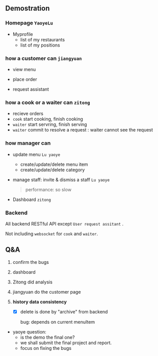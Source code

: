 ## Demostration

### Homepage  `YaoyeLu`

-   Myprofile
    -   list of my restaurants
    -   list of my positions

### how a customer can `jiangyuan`

-   view menu 

-   place order
-   request assistant

### how a cook or a waiter can  `zitong`

-   recieve orders
-   `cook` start cooking, finish cooking
-   `waiter` start servring, finish serving
-   `waiter` commit to resolve a request : waiter cannot see the request

### how manager can

-   update menu  `Lu yaoye`
    -   create/update/delete menu item 
    -   create/update/delete category 
    
-   manage staff: invite & dismiss a staff  `Lu yaoye `

    >   performance: so slow

-   Dashboard   `zitong` 



### Backend

All backend RESTful API except `User request assitant` . 

Not including `websocket` for `cook` and `waiter`.





## Q&A

1.  confirm the bugs

2.  dashboard

4.  Zitong did analysis

5.  jiangyuan do the customer page

6.  **history data consistency**

    *   [x] delete is done by "archive" from backend

        bug: depends on current menuItem 
    

-   yaoye question:
    -   is the demo the final one? 
    -   we shall submit the final project and report.
    -   focus on fixing the bugs